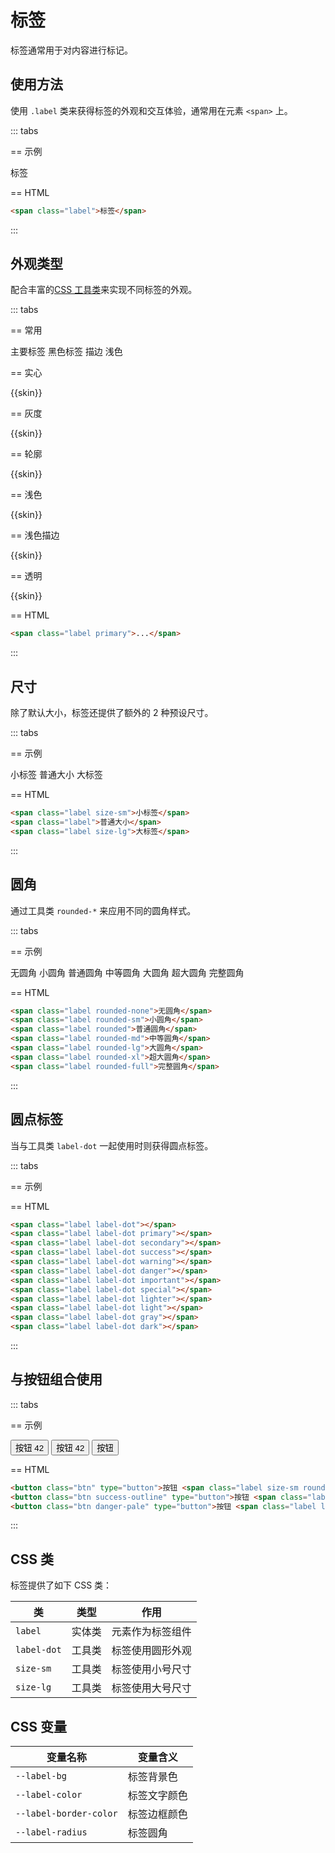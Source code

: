 # 标签

标签通常用于对内容进行标记。

## 使用方法

使用 `.label` 类来获得标签的外观和交互体验，通常用在元素 `<span>` 上。

::: tabs

== 示例

<Example>
  <span class="label">标签</span>
</Example>

== HTML

```html
<span class="label">标签</span>
```

:::

## 外观类型

配合丰富的[CSS 工具类](/utilities/)来实现不同标签的外观。

::: tabs

== 常用

<Example class="flex gap-4 flex-wrap" background="light-circle">
  <span class="label primary">主要标签</span>
  <span class="label black rounded-none">黑色标签</span>
  <span class="label dark-outline rounded-full">描边</span>
  <span class="label success-pale">浅色</span>
</Example>

== 实心

<Example class="row flex-wrap gap-3" background="light-circle">
  <span v-for="skin in zui.skin.accent" class="label capitalize" :class="skin">{{skin}}</span>
</Example>

== 灰度

<Example class="row flex-wrap gap-3" background="light-circle">
  <span v-for="skin in zui.skin.gray" class="label capitalize" :class="skin">{{skin}}</span>
</Example>

== 轮廓

<Example class="row flex-wrap gap-3" background="light-circle">
  <span v-for="skin in zui.skin.outline" class="label capitalize" :class="skin">{{skin}}</span>
</Example>

== 浅色

<Example class="row flex-wrap gap-3" background="light-circle">
  <span v-for="skin in zui.skin.pale" class="label capitalize" :class="skin">{{skin}}</span>
</Example>

== 浅色描边

<Example class="row flex-wrap gap-3" background="light-circle">
  <span v-for="skin in zui.skin.pale" class="label capitalize" :class="`${skin} ring-${skin.replace('-pale', '')}`">{{skin}}</span>
</Example>

== 透明

<Example class="row flex-wrap gap-3" background="light-circle">
  <span v-for="skin in zui.skin.ghost" class="label capitalize" :class="skin">{{skin}}</span>
</Example>

== HTML

```html
<span class="label primary">...</span>
```

:::

## 尺寸

除了默认大小，标签还提供了额外的 2 种预设尺寸。

::: tabs

== 示例

<Example class="flex gap-4 flex-wrap items-end">
  <span class="label size-sm">小标签</span>
  <span class="label">普通大小</span>
  <span class="label size-lg">大标签</span>
</Example>

== HTML

```html
<span class="label size-sm">小标签</span>
<span class="label">普通大小</span>
<span class="label size-lg">大标签</span>
```

:::

## 圆角

通过工具类 `rounded-*` 来应用不同的圆角样式。

::: tabs

== 示例

<Example class="flex gap-4 flex-wrap items-end">
  <span class="label rounded-none">无圆角</span>
  <span class="label rounded-sm">小圆角</span>
  <span class="label rounded">普通圆角</span>
  <span class="label rounded-md">中等圆角</span>
  <span class="label rounded-lg">大圆角</span>
  <span class="label rounded-xl">超大圆角</span>
  <span class="label rounded-full">完整圆角</span>
</Example>

== HTML

```html
<span class="label rounded-none">无圆角</span>
<span class="label rounded-sm">小圆角</span>
<span class="label rounded">普通圆角</span>
<span class="label rounded-md">中等圆角</span>
<span class="label rounded-lg">大圆角</span>
<span class="label rounded-xl">超大圆角</span>
<span class="label rounded-full">完整圆角</span>
```

:::

## 圆点标签

当与工具类 `label-dot` 一起使用时则获得圆点标签。

::: tabs

== 示例

<Example class="flex gap-4 items-end">
  <span class="label label-dot"></span>
  <span class="label label-dot primary"></span>
  <span class="label label-dot secondary"></span>
  <span class="label label-dot success"></span>
  <span class="label label-dot warning"></span>
  <span class="label label-dot danger"></span>
  <span class="label label-dot important"></span>
  <span class="label label-dot special"></span>
  <span class="label label-dot lighter"></span>
  <span class="label label-dot light"></span>
  <span class="label label-dot gray"></span>
  <span class="label label-dot dark"></span>
</Example>

== HTML

```html
<span class="label label-dot"></span>
<span class="label label-dot primary"></span>
<span class="label label-dot secondary"></span>
<span class="label label-dot success"></span>
<span class="label label-dot warning"></span>
<span class="label label-dot danger"></span>
<span class="label label-dot important"></span>
<span class="label label-dot special"></span>
<span class="label label-dot lighter"></span>
<span class="label label-dot light"></span>
<span class="label label-dot gray"></span>
<span class="label label-dot dark"></span>
```

:::

## 与按钮组合使用

::: tabs

== 示例

<Example class="flex gap-4 items-end">
  <button class="btn" type="button">按钮 <span class="label size-sm rounded-full">42</span></button>
  <button class="btn success-outline" type="button">按钮 <span class="label size-sm success rounded-full">42</span></button>
  <button class="btn danger-pale" type="button">按钮 <span class="label label-dot danger"></span></button>
</Example>

== HTML

```html
<button class="btn" type="button">按钮 <span class="label size-sm rounded-full">42</span></button>
<button class="btn success-outline" type="button">按钮 <span class="label size-sm success rounded-full">42</span></button>
<button class="btn danger-pale" type="button">按钮 <span class="label label-dot danger"></span></button>
```

:::

## CSS 类

标签提供了如下 CSS 类：

| 类        | 类型           | 作用  |
| ------------- |:-------------:| ----- |
| `label`      | 实体类 | 元素作为标签组件 |
| `label-dot`      | 工具类 | 标签使用圆形外观 |
| `size-sm`      | 工具类      |   标签使用小号尺寸 |
| `size-lg`      | 工具类      |   标签使用大号尺寸 |

## CSS 变量

| 变量名称 | 变量含义 |
|----------|----------|
| `--label-bg`           | 标签背景色 |
| `--label-color`        | 标签文字颜色 |
| `--label-border-color` | 标签边框颜色 |
| `--label-radius`       | 标签圆角     |
